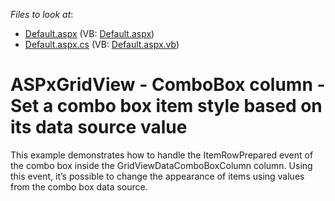<!-- default file list -->
*Files to look at*:

* [Default.aspx](./CS/Default.aspx) (VB: [Default.aspx](./VB/Default.aspx))
* [Default.aspx.cs](./CS/Default.aspx.cs) (VB: [Default.aspx.vb](./VB/Default.aspx.vb))
<!-- default file list end -->
# ASPxGridView - ComboBox column - Set a combo box item style based on its data source value


<p>This example demonstrates how to handle the ItemRowPrepared event of the combo box inside the GridViewDataComboBoxColumn column. Using this event, it’s possible to change the appearance of items using values from the combo box data source.</p>

<br/>



